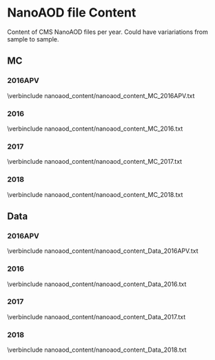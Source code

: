 #  NanoAOD file Content

Content of CMS NanoAOD files per year. Could have variariations from sample to sample.

## MC

### 2016APV

\verbinclude  nanoaod_content/nanoaod_content_MC_2016APV.txt

### 2016

\verbinclude  nanoaod_content/nanoaod_content_MC_2016.txt

### 2017

\verbinclude  nanoaod_content/nanoaod_content_MC_2017.txt

### 2018

\verbinclude  nanoaod_content/nanoaod_content_MC_2018.txt

## Data

### 2016APV

\verbinclude  nanoaod_content/nanoaod_content_Data_2016APV.txt

### 2016

\verbinclude  nanoaod_content/nanoaod_content_Data_2016.txt

### 2017

\verbinclude  nanoaod_content/nanoaod_content_Data_2017.txt

### 2018

\verbinclude  nanoaod_content/nanoaod_content_Data_2018.txt